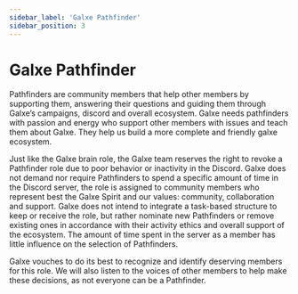 ```yaml
---
sidebar_label: 'Galxe Pathfinder'
sidebar_position: 3
---
```


# Galxe Pathfinder

Pathfinders are community members that help other members by supporting them, answering their questions and guiding them through Galxe’s campaigns, discord and overall ecosystem. Galxe needs pathfinders with passion and energy who support other members with issues and teach them about Galxe. They help us build a more complete and friendly galxe ecosystem.

Just like the Galxe brain role, the Galxe team reserves the right to revoke a Pathfinder role due to poor behavior or inactivity in the Discord. Galxe does not demand nor require Pathfinders to spend a specific amount of time in the Discord server, the role is assigned to community members who represent best the Galxe Spirit and our values: community, collaboration and support. Galxe does not intend to integrate a task-based structure to keep or receive the role, but rather nominate new Pathfinders or remove existing ones in accordance with their activity ethics and overall support of the ecosystem. The amount of time spent in the server as a member has little influence on the selection of Pathfinders. 

Galxe vouches to do its best to recognize and identify deserving members for this role. We will also listen to the voices of other members to help make these decisions, as not everyone can be a Pathfinder.


